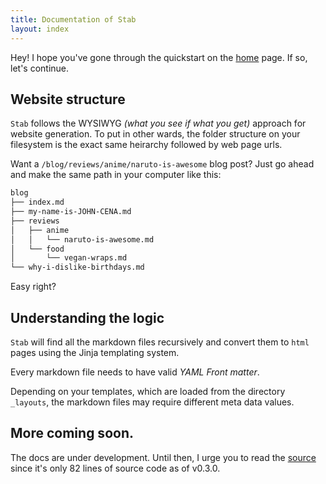 ```yaml
---
title: Documentation of Stab
layout: index
---
```


Hey! I hope you've gone through the quickstart on the
[home](/stab) page. If so, let's continue.

## Website structure

`Stab` follows the WYSIWYG *(what you see if what you get)*
approach for website generation. To put in other wards, the
folder structure on your filesystem is the exact same
heirarchy followed by web page urls.

Want a `/blog/reviews/anime/naruto-is-awesome` blog post?
Just go ahead and make the same path in your computer like this:

```sh
blog
├── index.md
├── my-name-is-JOHN-CENA.md
├── reviews
│   ├── anime
│   │   └── naruto-is-awesome.md
│   └── food
│       └── vegan-wraps.md
└── why-i-dislike-birthdays.md
```

Easy right?

## Understanding the logic

`Stab` will find all the markdown files recursively and convert
them to `html` pages using the Jinja templating system.

Every markdown file needs to have valid *YAML Front matter*.

Depending on your templates, which are loaded from the directory
`_layouts`, the markdown files may require different meta data
values.

## More coming soon.

The docs are under development. Until then, I urge you to read
the [source](https://github.com/oxalorg/stab) since it's only
82 lines of source code as of v0.3.0.
